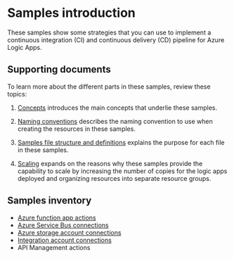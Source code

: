 # Samples introduction

These samples show some strategies that you can use to implement a continuous integration (CI) and continuous delivery (CD) pipeline for Azure Logic Apps.

## Supporting documents

To learn more about the different parts in these samples, review these topics:

1. [Concepts](./concepts-review.md) introduces the main concepts that underlie these samples.

1. [Naming conventions](./naming-convention.md) describes the naming convention to use when creating the resources in these samples.

1. [Samples file structure and definitions](./file-definitions.md) explains the purpose for each file in these samples.

1. [Scaling](./api-connection-scale.md) expands on the reasons why these samples provide the capability to scale by increasing the number of copies for the logic apps deployed and organizing resources into separate resource groups.

## Samples inventory

* [Azure function app actions](./function-app-actions/)
* [Azure Service Bus connections](./service-bus-connections/)
* [Azure storage account connections](./storage-account-connections/)
* [Integration account connections](./integration-account-connections/)
* API Management actions
